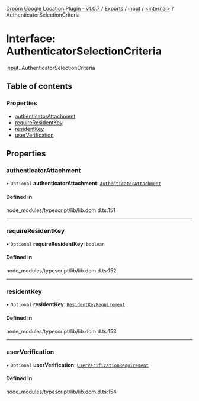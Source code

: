 [Droom Google Location Plugin - v1.0.7](../README.md) / [Exports](../modules.md) / [input](../modules/input.md) / [<internal\>](../modules/input._internal_.md) / AuthenticatorSelectionCriteria

# Interface: AuthenticatorSelectionCriteria

[input](../modules/input.md).[<internal>](../modules/input._internal_.md).AuthenticatorSelectionCriteria

## Table of contents

### Properties

- [authenticatorAttachment](input._internal_.AuthenticatorSelectionCriteria.md#authenticatorattachment)
- [requireResidentKey](input._internal_.AuthenticatorSelectionCriteria.md#requireresidentkey)
- [residentKey](input._internal_.AuthenticatorSelectionCriteria.md#residentkey)
- [userVerification](input._internal_.AuthenticatorSelectionCriteria.md#userverification)

## Properties

### authenticatorAttachment

• `Optional` **authenticatorAttachment**: [`AuthenticatorAttachment`](../modules/input._internal_.md#authenticatorattachment)

#### Defined in

node_modules/typescript/lib/lib.dom.d.ts:151

___

### requireResidentKey

• `Optional` **requireResidentKey**: `boolean`

#### Defined in

node_modules/typescript/lib/lib.dom.d.ts:152

___

### residentKey

• `Optional` **residentKey**: [`ResidentKeyRequirement`](../modules/input._internal_.md#residentkeyrequirement)

#### Defined in

node_modules/typescript/lib/lib.dom.d.ts:153

___

### userVerification

• `Optional` **userVerification**: [`UserVerificationRequirement`](../modules/input._internal_.md#userverificationrequirement)

#### Defined in

node_modules/typescript/lib/lib.dom.d.ts:154

